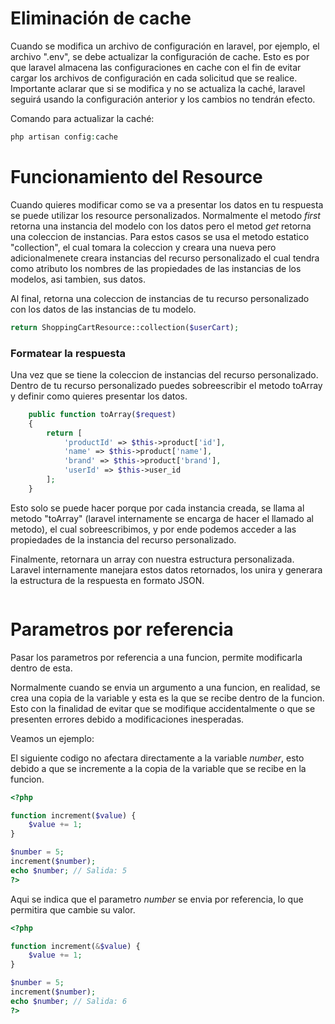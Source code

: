# Eliminación de cache
Cuando se modifica un archivo de configuración en laravel, por ejemplo, el archivo ".env", se debe actualizar la configuración de cache. Esto es por que laravel almacena las configuraciones en cache con el fin de evitar cargar los archivos de configuración en cada solicitud que se realice.
Importante aclarar que si se modifica y no se actualiza la caché, laravel seguirá usando la configuración anterior y los cambios no tendrán efecto.

Comando para actualizar la caché:
```PHP
php artisan config:cache
```

# Funcionamiento del Resource
Cuando quieres modificar como se va a presentar los datos en tu respuesta se puede utilizar los resource personalizados. Normalmente el metodo *first* retorna una instancia del modelo con los datos pero el metod *get* retorna una coleccion de instancias. Para estos casos se usa el metodo estatico "collection", el cual tomara la coleccion y creara una nueva pero adicionalmenete creara instancias del recurso personalizado el cual tendra como atributo los nombres de las propiedades de las instancias de los modelos, asi tambien, sus datos.

Al final, retorna una coleccion de instancias de tu recurso personalizado con los datos de las instancias de tu modelo.

```PHP
return ShoppingCartResource::collection($userCart);
```
### Formatear la respuesta
Una vez que se tiene la coleccion de instancias del recurso personalizado. Dentro de tu recurso personalizado puedes sobreescribir el metodo toArray y definir como quieres presentar los datos.

```PHP
    public function toArray($request)
    {
        return [
            'productId' => $this->product['id'],
            'name' => $this->product['name'],
            'brand' => $this->product['brand'],
            'userId' => $this->user_id
        ];
    }
```
Esto solo se puede hacer porque por cada instancia creada, se llama al metodo "toArray" (laravel internamente se encarga de hacer el llamado al metodo), el cual sobreescribimos, y por ende podemos acceder a las propiedades de la instancia del recurso personalizado.

Finalmente, retornara un array con nuestra estructura personalizada. Laravel internamente manejara estos datos retornados, los unira y generara la estructura de la respuesta en formato JSON.
```JSON
```
# Parametros por referencia

Pasar los parametros por referencia a una funcion, permite modificarla dentro de esta.

Normalmente cuando se envia un argumento a una funcion, en realidad, se crea una copia de la variable y esta es la que se recibe dentro de la funcion. Esto con la finalidad de evitar que se modifique accidentalmente o que se presenten errores debido a modificaciones inesperadas.

Veamos un ejemplo:

El siguiente codigo no afectara directamente a la variable *number*, esto debido a que se incremente a la copia de la variable que se recibe en la funcion.
```PHP
<?php

function increment($value) {
    $value += 1;
}

$number = 5;
increment($number);
echo $number; // Salida: 5
?>
```
Aqui se indica que el parametro *number* se envia por referencia, lo que permitira que cambie su valor.
```PHP
<?php

function increment(&$value) {
    $value += 1;
}

$number = 5;
increment($number);
echo $number; // Salida: 6
?>
```